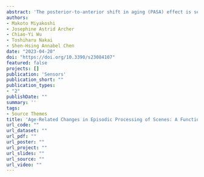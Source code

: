 ```yaml
---
abstract: 'The posterior-to-anterior shift in aging (PASA) effect is seen as a compensatory model that enables older adults to meet increased cognitive demands to perform comparably as their young counterparts. However, empirical support for the PASA effect investigating age-related changes in the inferior frontal gyrus (IFG), hippocampus, and parahippocampus has yet to be established. 33 older adults and 48 young adults were administered tasks sensitive to novelty and relational processing of indoor/outdoor scenes in a 3-Tesla MRI scanner. Functional activation and connectivity analyses were applied to examine the age-related changes on the IFG, hippocampus, and parahippocampus among low/high-performing older adults and young adults. Significant parahippocampal activation was generally found in both older (high-performing) and young adults for novelty and relational processing of scenes. Younger adults had significantly greater IFG and parahippocampal activation than older adults, and greater parahippocampal activation compared to low-performing older adults for relational processing—providing partial support for the PASA model. Observations of significant functional connectivity within the medial temporal lobe and greater negative left IFG-right hippocampus/parahippocampus functional connectivity for young compared to low-performing older adults for relational processing also supports the PASA effect partially.'
authors:
- Makoto Miyakoshi
- Josephine Astrid Archer
- Chiao-Yi Wu
- Toshiharu Nakai
- Shen-Hsing Annabel Chen
date: "2023-04-20"
doi: "https://doi.org/10.3390/s23084107"
featured: false
projects: []
publication: 'Sensors'
publication_short: ""
publication_types:
- "2"
publishDate: ""
summary: ''
tags:
- Source Themes
title: 'Age-Related Changes in Episodic Processing of Scenes: A Functional Activation and Connectivity Study'
url_code: ""
url_dataset: ""
url_pdf: ""
url_poster: ""
url_project: ""
url_slides: ""
url_source: ""
url_video: ""
---
```

